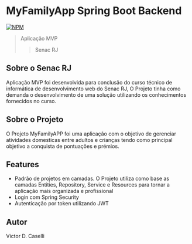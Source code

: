# MyFamilyApp Spring Boot Backend
[![NPM](https://img.shields.io/npm/l/react)](https://github.com/vcaselli/SpringBoot-JWT-Security-Projeto-Senac/blob/master/LICENSE) 
> Aplicação MVP
>> Senac RJ


## Sobre o Senac RJ
Aplicação MVP foi desenvolvida para conclusão do curso técnico de informática  de desenvolvimento web do Senac RJ, 
O Projeto tinha como demanda o desenvolvimento de uma solução utilizando os conhecimentos fornecidos no curso. 

## Sobre o Projeto 
O Projeto MyFamilyAPP foi uma aplicação com o objetivo de gerenciar atividades domesticas entre adultos e crianças tendo como principal objetivo a conquista de pontuações e prémios. 

## Features
- Padrão de projetos em camadas. 
O Projeto utiliza como base as camadas Entities, Repository, Service e Resources para tornar a aplicação mais organizada e profissional
- Login com Spring Security 
- Autenticação por token utilizando JWT 

## Autor 

Victor D. Caselli 
